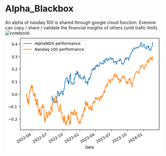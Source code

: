 # Alpha_Blackbox
An alpha of nasdaq 100 is shared through google cloud function. Everone can copy / share / validate the financial insights of others (until trafic limit).
![notebook](https://colab.research.google.com/github/tcn1john/Alpha_Blackbox/blob/main/NDX_next_day_alpha.ipynb)
![performance](https://raw.githubusercontent.com/tcn1john/Alpha_Blackbox/main/performance.png)
